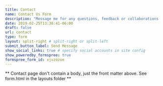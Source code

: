 ```yaml
---
title: Contact
name: Contact Us Form
description: "Message me for any questions, feedback or collaborations."
date: 2019-02-25T13:38:41-06:00
draft: false
url: contact
type: form
layout: split-right # split-right or split-left
submit_button_label: Send Message
show_social_links: true # specify social accounts in site config
show_poweredby_formspree: true
formspree_form_id: xjvzozoe
---
```


** Contact page don't contain a body, just the front matter above.
See form.html in the layouts folder **
